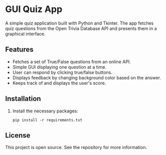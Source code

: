 # GUI Quiz App

A simple quiz application built with Python and Tkinter. The app fetches quiz questions from the Open Trivia Database API and presents them in a graphical interface.

## Features

- Fetches a set of True/False questions from an online API.
- Simple GUI displaying one question at a time.
- User can respond by clicking true/false buttons.
- Displays feedback by changing background color based on the answer.
- Keeps track of and displays the user's score.

## Installation
1. Install the necessary packages:
    ```
    pip install -r requirements.txt
    ```
## License

This project is open source. See the repository for more information.
